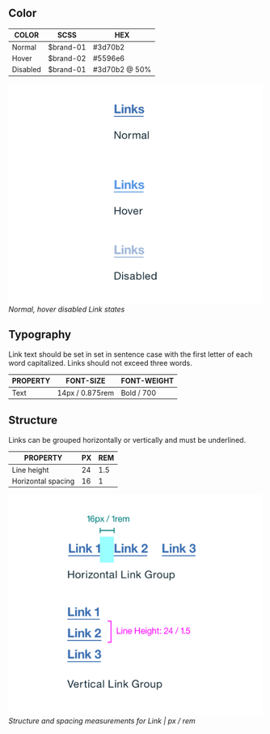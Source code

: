 ## Color

| COLOR    | SCSS          | HEX           |
|----------|---------------|---------------|
| Normal   | $brand-01     | #3d70b2       |
| Hover    | $brand-02     | #5596e6       |
| Disabled | $brand-01     | #3d70b2 @ 50% |

![Example of normal, hover, and disabled link states](images/link-style-1.png)
_Normal, hover disabled Link states_

## Typography

Link text should be set in set in sentence case with the first letter of each word capitalized. Links should not exceed three words.

| PROPERTY  | FONT-SIZE    | FONT-WEIGHT |
|------------|-----------------|--------------|
| Text       | 14px / 0.875rem | Bold / 700   |

## Structure

Links can be grouped horizontally or vertically and must be underlined.

| PROPERTY             | PX | REM  |
|----------------------|----|------|
| Line height          | 24 | 1.5  |
| Horizontal spacing   | 16 | 1    |

![Link structure and spacing measurements ](images/link-style-2.png)
_Structure and spacing measurements for Link | px / rem_


